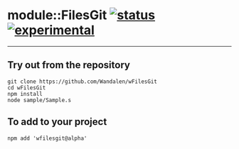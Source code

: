 
# module::FilesGit  [![status](https://github.com/Wandalen/wFilesGit/workflows/publish/badge.svg)](https://github.com/Wandalen/wFilesGit/actions?query=workflow%3Apublish) [![experimental](https://img.shields.io/badge/stability-experimental-orange.svg)](https://github.com/emersion/stability-badges#experimental)

___

## Try out from the repository
```
git clone https://github.com/Wandalen/wFilesGit
cd wFilesGit
npm install
node sample/Sample.s
```

## To add to your project
```
npm add 'wfilesgit@alpha'
```





